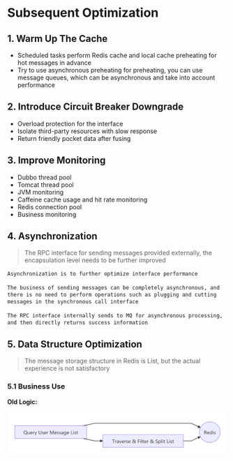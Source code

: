 # Subsequent Optimization

## 1. Warm Up The Cache

* Scheduled tasks perform Redis cache and local cache preheating for hot messages in advance
* Try to use asynchronous preheating for preheating, you can use message queues, which can be asynchronous and take into account performance

## 2. Introduce Circuit Breaker Downgrade

* Overload protection for the interface
* Isolate third-party resources with slow response
* Return friendly pocket data after fusing

## 3. Improve Monitoring

* Dubbo thread pool
* Tomcat thread pool
* JVM monitoring
* Caffeine cache usage and hit rate monitoring
* Redis connection pool
* Business monitoring

## 4. Asynchronization
> The RPC interface for sending messages provided externally, the encapsulation level needs to be further improved

```
Asynchronization is to further optimize interface performance

The business of sending messages can be completely asynchronous, and there is no need to perform operations such as plugging and cutting messages in the synchronous call interface

The RPC interface internally sends to MQ for asynchronous processing, and then directly returns success information
```

## 5. Data Structure Optimization
> The message storage structure in Redis is List, but the actual experience is not satisfactory

### 5.1 Business Use

**Old Logic:**

![Feed Streaming Design (5) - Business Use](../../Material/image/Feed%20Streaming%20Design%20(5)%20-%20Business%20Use.png)